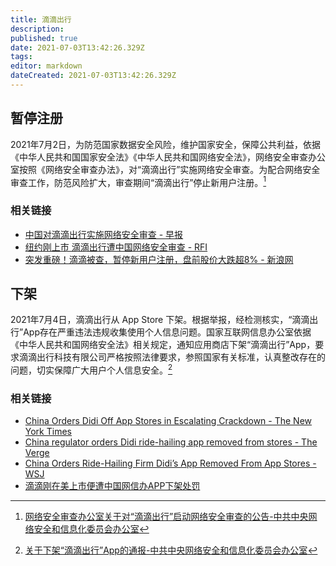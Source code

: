 ```yaml
---
title: 滴滴出行
description: 
published: true
date: 2021-07-03T13:42:26.329Z
tags: 
editor: markdown
dateCreated: 2021-07-03T13:42:26.329Z
---
```


## 暂停注册

2021年7月2日，为防范国家数据安全风险，维护国家安全，保障公共利益，依据《中华人民共和国国家安全法》《中华人民共和国网络安全法》，网络安全审查办公室按照《网络安全审查办法》，对“滴滴出行”实施网络安全审查。为配合网络安全审查工作，防范风险扩大，审查期间“滴滴出行”停止新用户注册。[^cac16]

[^cac16]: [网络安全审查办公室关于对“滴滴出行”启动网络安全审查的公告-中共中央网络安全和信息化委员会办公室](https://web.archive.org/web/20210702120256/http://www.cac.gov.cn/2021-07/02/c_1626811521011934.htm)

### 相关链接

+ [中国对滴滴出行实施网络安全审查 - 早报](https://archive.is/nguXr "https://www.zaobao.com.sg/realtime/china/story20210703-1164075")
+ [纽约刚上市 滴滴出行遭中国网络安全审查 - RFI](https://web.archive.org/web/20210702140754/https://www.rfi.fr/cn/中国/20210702-纽约刚上市-滴滴出行遭中国网络安全审查)
+ [突发重磅！滴滴被查，暂停新用户注册，盘前股价大跌超8% - 新浪网](https://web.archive.org/web/20210702131936/https://finance.sina.com.cn/tech/2021-07-02/doc-ikqciyzk3205766.shtml)

## 下架

2021年7月4日，滴滴出行从 App Store 下架。根据举报，经检测核实，“滴滴出行”App存在严重违法违规收集使用个人信息问题。国家互联网信息办公室依据《中华人民共和国网络安全法》相关规定，通知应用商店下架“滴滴出行”App，要求滴滴出行科技有限公司严格按照法律要求，参照国家有关标准，认真整改存在的问题，切实保障广大用户个人信息安全。[^Ub00l]

[^Ub00l]: [关于下架“滴滴出行”App的通报-中共中央网络安全和信息化委员会办公室](https://archive.is/Ub00l "http://www.cac.gov.cn/2021-07/04/c_1627016782176163.htm")

### 相关链接

+ [China Orders Didi Off App Stores in Escalating Crackdown - The New York Times](https://web.archive.org/web/20210705002051/https://www.nytimes.com/2021/07/04/technology/china-didi-app-removed.html)
+ [China regulator orders Didi ride-hailing app removed from stores - The Verge](https://web.archive.org/web/20210705002208/https://www.theverge.com/2021/7/4/22562912/china-regulator-orders-didi-ride-hailing-app-removed)
+ [China Orders Ride-Hailing Firm Didi’s App Removed From App Stores - WSJ](https://web.archive.org/web/20210705002106/https://www.wsj.com/articles/chinas-internet-regulator-finds-serious-problems-with-didi-china-units-app-11625402263)
+ [滴滴刚在美上市便遭中国网信办APP下架处罚](https://web.archive.org/web/20210705002900/https://www.voachinese.com/a/chinese-regulators-order-didi-chuxing-to-be-removed-from-the-app-store-20210704/5952865.html)
